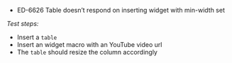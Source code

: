 - ED-6626 Table doesn’t respond on inserting widget with min-width set

_Test steps:_

- Insert a `table`
- Insert an widget macro with an YouTube video url
- The `table` should resize the column accordingly

